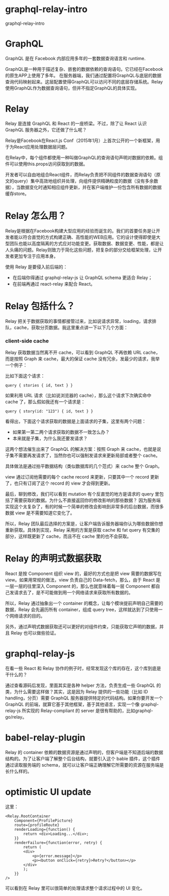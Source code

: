 # graphql-relay-intro
graphql-relay-intro

# GraphQL

GraphQL 是在 Facebook 内部应用多年的一套数据查询语言和 runtime.

GraphQL是一种用于描述复杂、嵌套的数据依赖的查询语句。它已经在Facebook的原生APP上使用了多年。
在服务器端，我们通过配置将GraphQL与底层的数据查询代码映射起来。这层配置使得GraphQL可以访问不同的底层存储系统。Relay使用GraphQL作为数据查询语句，但并不指定GraphQL的具体实现。

# Relay

Relay 是连接 GraphQL 和 React 的一座桥梁。不过，除了让 React 认识 GraphQL 服务器之外，它还做了什么呢？

Relay是Facebook在React.js Conf（2015年1月）上首次公开的一个新框架，用于为React应用处理数据层问题。

在Relay中，每个组件都使用一种叫做GraphQL的查询语句声明对数据的依赖。组件可以使用this.props访问获取到的数据。

开发者可以自由地组合React组件，而Relay负责把不同组件的数据查询语句（原文的query）集中高效地组织并处理，向组件提供精确粒度的数据（没有多余数据），当数据变化时通知相应组件更新，并在客户端维护一份包含所有数据的数据缓存store。

# Relay 怎么用？

Relay是根据在Facebook构建大型应用的经验而诞生的。我们的首要任务是让开发者能以符合直觉的方式构建正确、高性能的WEB应用。它的设计使得即使是大型团队也能以高度隔离的方式应对功能变更。获取数据、数据变更、性能，都是让人头痛的问题。Relay则致力于简化这些问题，把复杂的部分交给框架处理，让开发者更加专注于应用本身。

使用 Relay 是要侵入前后端的：

* 在后端你得通过 graphql-relay-js 让 GraphQL schema 更适合 Relay；
* 在前端再通过 react-relay 来配合 React。

# Relay 包括什么？

Relay 把关于数据获取的事情都接管过来，比如说请求异常，loading，请求排队，cache，获取分页数据。我这里重点讲一下以下几个方面：

### client-side cache

Relay 获取数据当然离不开 cache，可以看到 GraphQL 不再依赖 URL cache，而是按照 Graph 来 cache，最大的保证 cache 没有冗余，发最少的请求，我举一个例子：

比如下面这个请求：

    query { stories { id, text } }

如果利用 URL 请求（比如说浏览器的 cache），那么这个请求下次确实命中 cache 了，那么假如我还有一个请求是：

    query { story(id: "123") { id, text } }

看得出，下面这个请求获取的数据是上面请求的子集，这里有两个问题：

* 如果第一第二两个请求获取的数据不一致怎么办？
* 本来就是子集，为什么我还要发请求？

这两个想法催生出来了 GraphQL 的解决方案：按照 Graph 来 cache，也就是说子集不需要再发请求了，当然你也可以强制发请求来更新局部或者整个 cache。

具体做法是通过拍平数据结构（类似数据库的几个范式）来 cache 整个 Graph。

view 通过订阅他需要的每个 cache record 来更新，只要其中一个 record 更新了，也只有订阅了这个 record 的 view 才会得到更新。

最后，聊到修改，我们可以看到 mutation 有个反直觉的地方是请求的 query 里包括了需要获取的数据。为什么不直接返回你的修改影响的那些数据？ 因为服务端实现这个太复杂了，有的时候一个简单的修改会影响到非常多的后台数据，而很多数据 view 是不需要知道它变化了。

所以，Relay 团队最后选择的方案是，让客户端告诉服务器端你认为哪些数据你想重新获取。具体到实现，Relay 采用的方案是获取 cache 和 fat query 有交集的部分，这样既更新了 cache，而且不在 cache 里的也不会获取。

# Relay 的声明式数据获取

React 是按 Component 组织 view 的，最好的方式也是把 view 需要的数据写在 view。如果用常规的做法，view 负责自己的 Data-fetch，那么，由于 React 是一层一层的往里深入 Component 的，那么也就意味着每一层 Component 都自己发请求去了，是不可能做到用一个网络请求来获取所有数据的。

所以，Relay 通过抽象出一个 container 的概念，让每个模块提前声明自己需要的数据，Relay 会先遍历所有 container，组成 query tree，这样就达到了只使用一个网络请求的目的。

另外，通过声明式数据获取还可以更好的对组件约束，只能获取它声明的数据，并且 Relay 也可以做些验证。

# graphql-relay-js

在看一些 React 和 Relay 协作的例子时，经常发现这个库的存在，这个库到底是干什么的？

通过查看源码后发现，里面其实是各种 helper 方法，负责生成一些 GraphQL 的类，为什么需要这样做？其实，这是因为 Relay 提供的一些功能（比如 ID handling，分页）需要 GraphQL 服务器提供特定的代码结构。如果你要开发一个 GraphQL 的前端，就算它基于其他框架，基于其他语言，实现一个像 graphql-relay-js 所实现的 Relay-compliant 的 server 是很有帮助的，比如graphql-go/relay。

# babel-relay-plugin

Relay 的 container 依赖的数据资源是通过声明的，但客户端是不知道后端的数据结构的。为了让客户端了解整个后台结构，就要引入这个 bable 插件，这个插件通过读取服务端的 schema，就可以让客户端正确理解它所需要的资源在服务端是长什么样的。

# optimistic UI update

这里：

    <Relay.RootContainer
        Component={ProfilePicture}
        route={profileRoute}
        renderLoading={function() {
            return <div>Loading...</div>;
        }}
        renderFailure={function(error, retry) {
            return (
            <div>
                <p>{error.message}</p>
                <p><button onClick={retry}>Retry?</button></p>
            </div>
            );
        }}
    />

可以看到在 Relay 里可以很简单的处理请求整个请求过程中的 UI 变化。